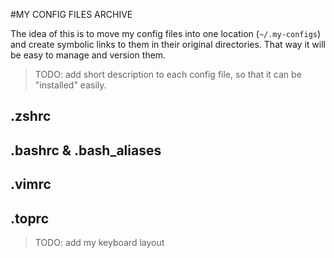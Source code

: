 #MY CONFIG FILES ARCHIVE

The idea of this is to move my config files into one location (`~/.my-configs`) and create symbolic links to them in their original directories. That way it will be easy to manage and version them.

> TODO: add short description to each config file, so that it can be "installed" easily.

## .zshrc

## .bashrc & .bash\_aliases

## .vimrc

## .toprc

> TODO: add my keyboard layout
